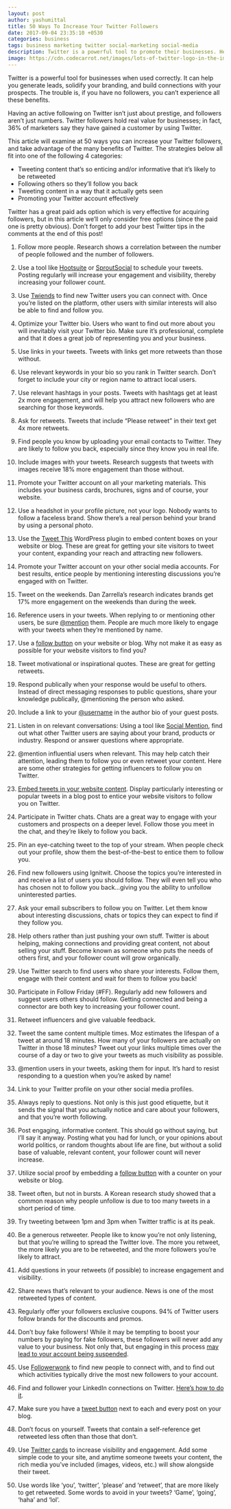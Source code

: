 ```yaml
---
layout: post
author: yashumittal
title: 50 Ways To Increase Your Twitter Followers
date: 2017-09-04 23:35:10 +0530
categories: business
tags: business marketing twitter social-marketing social-media
description: Twitter is a powerful tool to promote their businesses. Here are 50 ways to increase your twitter followers and take advantage of the many benefits of Twitter.
image: https://cdn.codecarrot.net/images/lots-of-twitter-logo-in-the-image.png
---
```


Twitter is a powerful tool for businesses when used correctly. It can help you generate leads, solidify your branding, and build connections with your prospects. The trouble is, if you have no followers, you can’t experience all these benefits.

Having an active following on Twitter isn’t just about prestige, and followers aren’t just numbers. Twitter followers hold real value for businesses; in fact, 36% of marketers say they have gained a customer by using Twitter.

This article will examine at 50 ways you can increase your Twitter followers, and take advantage of the many benefits of Twitter. The strategies below all fit into one of the following 4 categories:

* Tweeting content that’s so enticing and/or informative that it’s likely to be retweeted
* Following others so they’ll follow you back
* Tweeting content in a way that it actually gets seen
* Promoting your Twitter account effectively

Twitter has a great paid ads option which is very effective for acquiring followers, but in this article we’ll only consider free options (since the paid one is pretty obvious). Don’t forget to add your best Twitter tips in the comments at the end of this post!

1. Follow more people. Research shows a correlation between the number of people followed and the number of followers.

2. Use a tool like [Hootsuite](https://www.hootsuite.com/) or [SproutSocial](https://sproutsocial.com/) to schedule your tweets. Posting regularly will increase your engagement and visibility, thereby increasing your follower count.

3. Use [Twiends](https://twiends.com/) to find new Twitter users you can connect with. Once you’re listed on the platform, other users with similar interests will also be able to find and follow you.

4. Optimize your Twitter bio. Users who want to find out more about you will inevitably visit your Twitter bio. Make sure it’s professional, complete and that it does a great job of representing you and your business.

5. Use links in your tweets. Tweets with links get more retweets than those without.

6. Use relevant keywords in your bio so you rank in Twitter search. Don’t forget to include your city or region name to attract local users.

7. Use relevant hashtags in your posts. Tweets with hashtags get at least 2x more engagement, and will help you attract new followers who are searching for those keywords.

8. Ask for retweets. Tweets that include “Please retweet” in their text get 4x more retweets.

9. Find people you know by uploading your email contacts to Twitter. They are likely to follow you back, especially since they know you in real life.

10. Include images with your tweets. Research suggests that tweets with images receive 18% more engagement than those without.

11. Promote your Twitter account on all your marketing materials. This includes your business cards, brochures, signs and of course, your website.

12. Use a headshot in your profile picture, not your logo. Nobody wants to follow a faceless brand. Show there’s a real person behind your brand by using a personal photo.

13. Use the [Tweet This](https://wordpress.org/plugins/tweetthis/) WordPress plugin to embed content boxes on your website or blog. These are great for getting your site visitors to tweet your content, expanding your reach and attracting new followers.

14. Promote your Twitter account on your other social media accounts. For best results, entice people by mentioning interesting discussions you’re engaged with on Twitter.

15. Tweet on the weekends. Dan Zarrella’s research indicates brands get 17% more engagement on the weekends than during the week.

16. Reference users in your tweets. When replying to or mentioning other users, be sure [@mention](https://twitter.com/mittalyashu77) them. People are much more likely to engage with your tweets when they’re mentioned by name.

17. Use a [follow button](https://about.twitter.com/resources/buttons) on your website or blog. Why not make it as easy as possible for your website visitors to find you?

18. Tweet motivational or inspirational quotes. These are great for getting retweets.

19. Respond publically when your response would be useful to others. Instead of direct messaging responses to public questions, share your knowledge publically, @mentioning the person who asked.

20. Include a link to your [@username](https://twitter.com/mittalyashu77) in the author bio of your guest posts.

21. Listen in on relevant conversations: Using a tool like [Social Mention](https://www.socialmention.com/), find out what other Twitter users are saying about your brand, products or industry. Respond or answer questions where appropriate.

22. @mention influential users when relevant. This may help catch their attention, leading them to follow you or even retweet your content. Here are some other strategies for getting influencers to follow you on Twitter.

23. [Embed tweets in your website content](https://support.twitter.com/articles/20169559-embedding-a-tweet-on-your-website-or-blog). Display particularly interesting or popular tweets in a blog post to entice your website visitors to follow you on Twitter.

24. Participate in Twitter chats. Chats are a great way to engage with your customers and prospects on a deeper level. Follow those you meet in the chat, and they’re likely to follow you back.

25. Pin an eye-catching tweet to the top of your stream. When people check out your profile, show them the best-of-the-best to entice them to follow you.

26. Find new followers using Ignitwit. Choose the topics you’re interested in and receive a list of users you should follow. They will even tell you who has chosen not to follow you back…giving you the ability to unfollow uninterested parties.

27. Ask your email subscribers to follow you on Twitter. Let them know about interesting discussions, chats or topics they can expect to find if they follow you.

28. Help others rather than just pushing your own stuff. Twitter is about helping, making connections and providing great content, not about selling your stuff. Become known as someone who puts the needs of others first, and your follower count will grow organically.

29. Use Twitter search to find users who share your interests. Follow them, engage with their content and wait for them to follow you back!

30. Participate in Follow Friday (#FF). Regularly add new followers and suggest users others should follow. Getting connected and being a connector are both key to increasing your follower count.

31. Retweet influencers and give valuable feedback.

32. Tweet the same content multiple times. Moz estimates the lifespan of a tweet at around 18 minutes. How many of your followers are actually on Twitter in those 18 minutes? Tweet out your links multiple times over the course of a day or two to give your tweets as much visibility as possible.

33. @mention users in your tweets, asking them for input. It’s hard to resist responding to a question when you’re asked by name!

34. Link to your Twitter profile on your other social media profiles.

35. Always reply to questions. Not only is this just good etiquette, but it sends the signal that you actually notice and care about your followers, and that you’re worth following.

36. Post engaging, informative content. This should go without saying, but I’ll say it anyway. Posting what you had for lunch, or your opinions about world politics, or random thoughts about life are fine, but without a solid base of valuable, relevant content, your follower count will never increase.

37. Utilize social proof by embedding a [follow button](https://support.twitter.com/articles/20164833-adding-a-follow-button-to-your-website) with a counter on your website or blog.

38. Tweet often, but not in bursts. A Korean research study showed that a common reason why people unfollow is due to too many tweets in a short period of time.

39. Try tweeting between 1pm and 3pm when Twitter traffic is at its peak.

40. Be a generous retweeter. People like to know you’re not only listening, but that you’re willing to spread the Twitter love. The more you retweet, the more likely you are to be retweeted, and the more followers you’re likely to attract.

41. Add questions in your retweets (if possible) to increase engagement and visibility.

42. Share news that’s relevant to your audience. News is one of the most retweeted types of content.

43. Regularly offer your followers exclusive coupons. 94% of Twitter users follow brands for the discounts and promos.

44. Don’t buy fake followers! While it may be tempting to boost your numbers by paying for fake followers, these followers will never add any value to your business. Not only that, but engaging in this process [may lead to your account being suspended](https://support.twitter.com/groups/56-policies-violations/topics/237-guidelines/articles/20171936-free-followers-apps).

45. Use [Followerwonk](https://followerwonk.com/) to find new people to connect with, and to find out which activities typically drive the most new followers to your account.

46. Find and follower your LinkedIn connections on Twitter. [Here’s how to do it](https://blog.linkedin.com/2010/05/25/find-and-follow-your-linkedin-connections-on-twitter/).

47. Make sure you have a [tweet button](https://about.twitter.com/resources/buttons) next to each and every post on your blog.

48. Don’t focus on yourself. Tweets that contain a self-reference get retweeted less often than those that don’t.

49. Use [Twitter cards](https://dev.twitter.com/cards/overview) to increase visibility and engagement. Add some simple code to your site, and anytime someone tweets your content, the rich media you’ve included (images, videos, etc.) will show alongside their tweet.

50. Use words like ‘you’, ‘twitter’, ‘please’ and ‘retweet’, that are more likely to get retweeted. Some words to avoid in your tweets? ‘Game’, ‘going’, ‘haha’ and ‘lol’.
